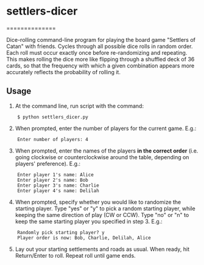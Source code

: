 # settlers-dicer
==============

Dice-rolling command-line program for playing the board game "Settlers of Catan" with friends.  Cycles through all possible dice rolls in random order.  Each roll must occur exactly once before re-randomizing and repeating.  This makes rolling the dice more like flipping through a shuffled deck of 36 cards, so that the frequency with which a given combination appears more accurately reflects the probability of rolling it.

## Usage

1. At the command line, run script with the command:

```
	$ python settlers_dicer.py
```
2. When prompted, enter the number of players for the current game.  E.g.:

```
	Enter number of players: 4
```
3. When prompted, enter the names of the players **in the correct order** (i.e. going clockwise or counterclockwise around the table, depending on players' preference).  E.g.:

```
	Enter player 1's name: Alice
	Enter player 2's name: Bob
	Enter player 3's name: Charlie
	Enter player 4's name: Delilah
```
4. When prompted, specify whether you would like to randomize the starting player.  Type "yes" or "y" to pick a random starting player, while keeping the same direction of play (CW or CCW).  Type "no" or "n" to keep the same starting player you specified in step 3.  E.g.:

```
	Randomly pick starting player? y
	Player order is now: Bob, Charlie, Delilah, Alice
```
5. Lay out your starting settlements and roads as usual.  When ready, hit Return/Enter to roll.  Repeat roll until game ends.
